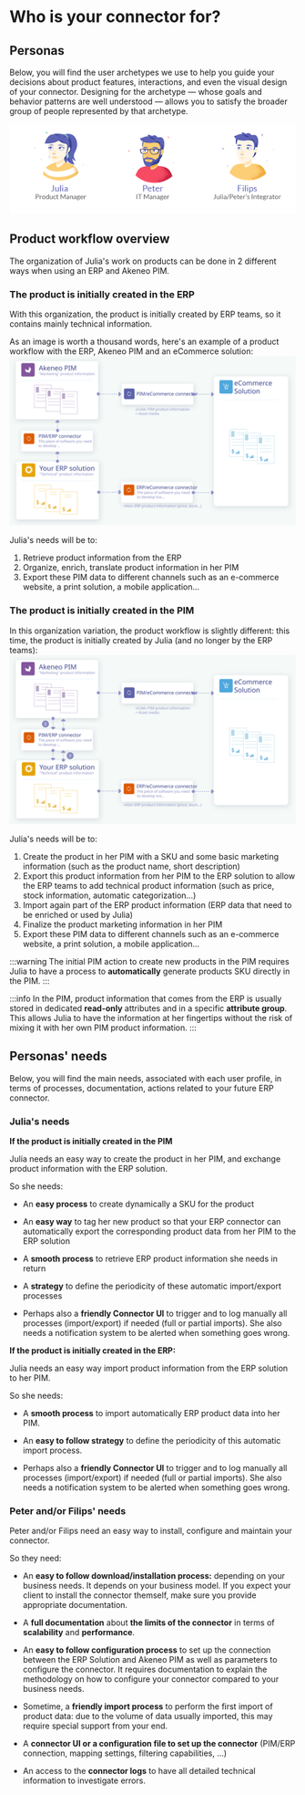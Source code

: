 # Who is your connector for?

## Personas

Below, you will find the user archetypes we use to help you guide your decisions about product features, interactions, and even the visual design of your connector. Designing for the archetype — whose goals and behavior patterns are well understood — allows you to satisfy the broader group of people represented by that archetype.

![Personas](../../img/guides/personas.png)

## Product workflow overview

The organization of Julia's work on products can be done in 2 different ways when using an ERP and Akeneo PIM.

### The product is initially created in the ERP

With this organization, the product is initially created by ERP teams, so it contains mainly technical information.

As an image is worth a thousand words, here's an example of a product workflow with the ERP, Akeneo PIM and an eCommerce solution:
![Products initially created in the ERP](../../img/guides/erp-pim-ecommerce-flow.svg)

Julia's needs will be to:
1. Retrieve product information from the ERP
2. Organize, enrich, translate product information in her PIM
3. Export these PIM data to different channels such as an e-commerce website, a print solution, a mobile application...

### The product is initially created in the PIM

In this organization variation, the product workflow is slightly different: this time, the product is initially created by Julia (and no longer by the ERP teams):
![Products initially in the PIM](../../img/guides/pim-erp-ecommerce-flow.svg)

Julia's needs will be to:
1. Create the product in her PIM with a SKU and some basic marketing information (such as the product name, short description)
2. Export this product information from her PIM to the ERP solution to allow the ERP teams to add technical product information (such as price, stock information, automatic categorization...)
3. Import again part of the ERP product information (ERP data that need to be enriched or used by Julia)
4. Finalize the product marketing information in her PIM
5. Export these PIM data to different channels such as an e-commerce website, a print solution, a mobile application...

:::warning
The initial PIM action to create new products in the PIM requires Julia to have a process to **automatically** generate products SKU directly in the PIM.
:::

:::info
In the PIM, product information that comes from the ERP is usually stored in dedicated **read-only** attributes and in a specific **attribute group**.
This allows Julia to have the information at her fingertips without the risk of mixing it with her own PIM product information.
:::

## Personas' needs

Below, you will find the main needs, associated with each user profile, in terms of processes, documentation, actions related to your future ERP connector.

### Julia's needs

**If the product is initially created in the PIM**

Julia needs an easy way to create the product in her PIM, and exchange product information with the ERP solution.

So she needs:

* An **easy process** to create dynamically a SKU for the product

* An **easy way** to tag her new product so that your ERP connector can automatically export the corresponding product data from her PIM to the ERP solution

* A **smooth process** to retrieve ERP product information she needs in return

* A **strategy** to define the periodicity of these automatic import/export processes

* Perhaps also a **friendly Connector UI** to trigger and to log manually all processes (import/export) if needed (full or partial imports). She also needs a notification system to be alerted when something goes wrong.


**If the product is initially created in the ERP:**

Julia needs an easy way import product information from the ERP solution to her PIM.

So she needs:

* A **smooth process** to import automatically ERP product data into her PIM.

* An **easy to follow strategy** to define the periodicity of this automatic import process.

* Perhaps also a **friendly Connector UI** to trigger and to log manually all processes (import/export) if needed (full or partial imports). She also needs a notification system to be alerted when something goes wrong.


### Peter and/or Filips' needs

Peter and/or Filips need an easy way to install, configure and maintain your connector.

So they need:

* An **easy to follow download/installation process:** depending on your business needs.
It depends on your business model. If you expect your client to install the connector themself, make sure you provide appropriate documentation.

* A **full documentation** about **the limits of the connector** in terms of **scalability** and **performance**.

* An **easy to follow configuration process** to set up the connection between the ERP Solution and Akeneo PIM as well as parameters to configure the connector. It requires documentation to explain the methodology on how to configure your connector compared to your business needs.

* Sometime, a **friendly import process** to perform the first import of product data: due to the volume of data usually imported, this may require special support from your end.

* A **connector UI or a configuration file to set up the connector** (PIM/ERP connection, mapping settings, filtering capabilities, …)

* An access to the **connector logs** to have all detailed technical information to investigate errors.
